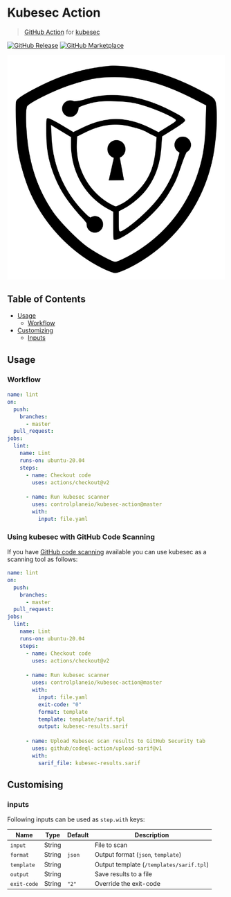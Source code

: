 # Kubesec Action

> [GitHub Action](https://github.com/features/actions) for [kubesec](https://github.com/controlplaneio/kubesec)

[![GitHub Release][release_badge]][release]
[![GitHub Marketplace][marketplace_badge]][marketplace]

![kubesec_logo](images/kubesec_logo.svg)

## Table of Contents

- [Usage](#usage)
  - [Workflow](#workflow)
- [Customizing](#customizing)
  - [Inputs](#inputs)

## Usage

### Workflow

```yaml
name: lint
on:
  push:
    branches:
      - master
  pull_request:
jobs:
  lint:
    name: Lint
    runs-on: ubuntu-20.04
    steps:
      - name: Checkout code
        uses: actions/checkout@v2

      - name: Run kubesec scanner
        uses: controlplaneio/kubesec-action@master
        with:
          input: file.yaml
```

### Using kubesec with GitHub Code Scanning

If you have [GitHub code scanning][code_scanning] available you can use kubesec as a scanning tool as follows:

```yaml
name: lint
on:
  push:
    branches:
      - master
  pull_request:
jobs:
  lint:
    name: Lint
    runs-on: ubuntu-20.04
    steps:
      - name: Checkout code
        uses: actions/checkout@v2

      - name: Run kubesec scanner
        uses: controlplaneio/kubesec-action@master
        with:
          input: file.yaml
          exit-code: "0"
          format: template
          template: template/sarif.tpl
          output: kubesec-results.sarif

      - name: Upload Kubesec scan results to GitHub Security tab
        uses: github/codeql-action/upload-sarif@v1
        with:
          sarif_file: kubesec-results.sarif
```

## Customising

### inputs

Following inputs can be used as `step.with` keys:

| Name        | Type   | Default | Description                              |
| ----------- | ------ | ------- | ---------------------------------------- |
| `input`     | String |         | File to scan                             |
| `format`    | String | `json`  | Output format (`json`, `template`)       |
| `template`  | String |         | Output template (`/templates/sarif.tpl`) |
| `output`    | String |         | Save results to a file                   |
| `exit-code` | String | `"2"`   | Override the exit-code                   |

[release]: https://github.com/controlplaneio/kubesec-action/releases/latest
[release_badge]: https://img.shields.io/github/release/controlplaneio/kubesec-action.svg?logo=github
[marketplace]: https://github.com/marketplace/actions
[marketplace_badge]: https://img.shields.io/badge/marketplace-kubesec--action-blue?logo=github
[license]: https://github.com/controlplaneio/kubesec-action/blob/master/LICENSE
[code_scanning]: https://docs.github.com/en/github/finding-security-vulnerabilities-and-errors-in-your-code/about-code-scanning
